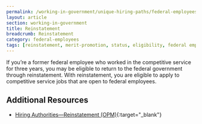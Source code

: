 ```yaml
---
permalink: /working-in-government/unique-hiring-paths/federal-employees/reinstatement/
layout: article
section: working-in-government
title: Reinstatement
breadcrumb: Reinstatement
category: federal-employees
tags: [reinstatement, merit-promotion, status, eligibility, federal employees]
---
```


If you’re a former federal employee who worked in the competitive service for three years, you may be eligible to return to the federal government through reinstatement.  With reinstatement, you are eligible to apply to competitive service jobs that are open to federal employees.   

## Additional Resources

* [Hiring Authorities—Reinstatement (OPM)](https://www.opm.gov/policy-data-oversight/hiring-information/reinstatement/){:target="_blank"}
